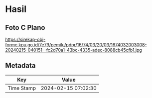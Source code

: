 # Hasil

## Foto C Plano

https://sirekap-obj-formc.kpu.go.id/7e79/pemilu/pdpr/16/74/03/20/03/1674032003008-20240215-040151--fc2d70a1-43bc-4335-adec-8088cb45cfb1.jpg


## Metadata

| Key        | Value               |
| ---------- | ------------------- |
| Time Stamp | 2024-02-15 07:02:30 |



